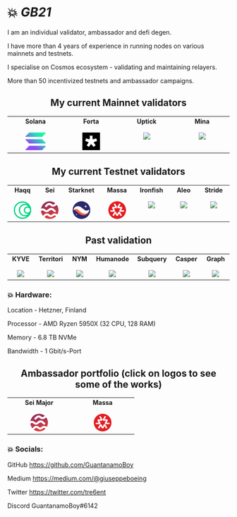 # :boom: *GB21*

I am an individual validator, ambassador and defi degen.

I have more than 4 years of experience in running nodes on various mainnets and testnets. 

I specialise on Cosmos ecosystem - validating and maintaining relayers.

More than 50 incentivized testnets and ambassador campaigns.

<h2 align="center">My current Mainnet validators</h2>

<table width="350px" align="center">
    <tbody>
        <tr valign="top">
            <td width="130px" align="center">
            <span><strong>Solana</strong></span><br><br />
            <a href="https://solana.org/sfdp-validators/3fiZs7R4LfPCPnGuKRWAjTgAZ8t5crPTCGtfku7fPPCw" target="_blank" rel="noopener noreferrer">
            <img height="40px" src="https://github.com/klochenko/klochenko/blob/main/logo/solanaLogoMark.png">
            </td>
            <td width="130px" align="center">
            <span><strong>Forta</strong></span><br><br />
            <a href="https://app.forta.network/profile/0x537Df729085D26Ec89d0F503fDb52650eCEC0BB4" target="_blank" rel="noopener noreferrer">
            <img height="40px" src="https://github.com/klochenko/klochenko/blob/main/logo/forta.jpg">
            </td>
               <td width="130px" align="center">
            <span><strong>Uptick</strong></span><br><br />
            <a href="https://uptick.explorers.guru/validator/uptickvaloper1m280rc5q0mkc3x89qzk2d2qz5h60y4j8yxzjsd" target="_blank" rel="noopener noreferrer">
            <img height="40px" src="https://pbs.twimg.com/profile_images/1622159211772903428/ZwCiwcR8_400x400.jpg">
            </td>
             <td width="130px" align="center">
            <span><strong>Mina</strong></span><br><br />
            <a href="https://minascan.io/mainnet/validator/B62qjzxp6eVbn4YWBrNfhodex1RzKi29tXyqttBuBCGbf6mhT9MMg3o/delegations?limit=50&orderBy=DESC&page=0&searchStr=&sortBy=balance" target="_blank" rel="noopener noreferrer">
            <img height="40px" src="https://pbs.twimg.com/profile_images/1310958947357077504/JM4_vQ34_400x400.png">
            </td>
        </tr>
    </tbody>
</table>

<h2 align="center">My current Testnet validators</h2>

<table width="350px" align="center">
    <tbody>
        <tr valign="top">
                <td width="130px" align="center">
            <span><strong>Haqq</strong></span><br><br />
            <a href="https://haqq.explorers.guru/validator/haqqvaloper1cqx2yfr99zg3wwjzg0y2tu3wh2cjf8u3e4u56a" target="_blank" rel="noopener noreferrer">
            <img height="40px" src="https://github.com/klochenko/klochenko/blob/main/logo/haqq.png">
            </td>
            <td width="130px" align="center">
            <span><strong>Sei</strong></span><br><br />
            <a href="#" target="_blank" rel="noopener noreferrer">
            <img height="40px" src="https://github.com/klochenko/klochenko/blob/main/logo/sei.png">
            </td>
            <td width="130px" align="center">
            <span><strong>Starknet</strong></span><br><br />
            <a href="#" target="_blank" rel="noopener noreferrer">
            <img height="40px" src="https://github.com/klochenko/klochenko/blob/main/logo/Group-177.svg">
            </td>
                <td width="130px" align="center">
            <span><strong>Massa</strong></span><br><br />
            <a href="#" target="_blank" rel="noopener noreferrer">
            <img height="40px" src="https://github.com/klochenko/klochenko/blob/main/logo/p0i_pJsR_400x400.jpg">
            </td>
                    <td width="130px" align="center">
            <span><strong>Ironfish</strong></span><br><br />
            <a href="#" target="_blank" rel="noopener noreferrer">
            <img height="40px" src="https://pbs.twimg.com/profile_images/1367581984986296320/kxDDjheA_400x400.jpg">
            </td>
                           <td width="130px" align="center">
            <span><strong>Aleo</strong></span><br><br />
            <a href="#" target="_blank" rel="noopener noreferrer">
            <img height="40px" src="https://pbs.twimg.com/profile_images/1485936059707965446/qM-hjbty_400x400.png">
            </td>
                          <td width="130px" align="center">
            <span><strong>Stride</strong></span><br><br />
            <a href="#" target="_blank" rel="noopener noreferrer">
            <img height="40px" src="https://pbs.twimg.com/profile_images/1538942713965445120/S9IIkgPS_400x400.png">
            </td>
                  </tr>
    </tbody>
</table>                  
                              
                 
<h2 align="center">Past validation</h2>

<table width="350px" align="center">
    <tbody>
        <tr valign="top">                              
                          <td width="130px" align="center">
            <span><strong>KYVE</strong></span><br><br />
            <a href="#" target="_blank" rel="noopener noreferrer">
            <img height="40px" src="https://pbs.twimg.com/profile_images/1612460371951980544/3rLQs2Ee_400x400.jpg">
            </td>
                          <td width="130px" align="center">
            <span><strong>Territori</strong></span><br><br />
            <a href="#" target="_blank" rel="noopener noreferrer">
            <img height="40px" src="https://pbs.twimg.com/profile_images/1545419250906660864/XfukKhac_400x400.jpg">
            </td>
                          <td width="130px" align="center">
            <span><strong>NYM</strong></span><br><br />
            <a href="#" target="_blank" rel="noopener noreferrer">
            <img height="40px" src="https://pbs.twimg.com/profile_images/1509970415573258243/s--z1FnZ_400x400.jpg">
            </td>
                          <td width="130px" align="center">
            <span><strong>Humanode</strong></span><br><br />
            <a href="#" target="_blank" rel="noopener noreferrer">
            <img height="40px" src="https://pbs.twimg.com/profile_images/1577660492662951939/4q1DV_mC_400x400.jpg">
            </td>
                          <td width="130px" align="center">
            <span><strong>Subquery</strong></span><br><br />
            <a href="#" target="_blank" rel="noopener noreferrer">
            <img height="40px" src="https://pbs.twimg.com/profile_images/1359160724220768261/IrdSpNIE_400x400.jpg">
                 </td>
                          <td width="130px" align="center">
            <span><strong>Casper</strong></span><br><br />
            <a href="#" target="_blank" rel="noopener noreferrer">
            <img height="40px" src="https://pbs.twimg.com/profile_images/1614929805614452739/VXKtIZdP_400x400.png">
                </td>
                          <td width="130px" align="center">
            <span><strong>Graph</strong></span><br><br />
            <a href="#" target="_blank" rel="noopener noreferrer">
            <img height="40px" src="https://pbs.twimg.com/profile_images/1341100720943054848/C4RKAej-_400x400.jpg">
        </tr>
    </tbody>
</table>


### :boom: **Hardware:**
Location - Hetzner, Finland

Processor - AMD Ryzen 5950X (32 CPU, 128 RAM)

Memory - 6.8 TB NVMe

Bandwidth - 1 Gbit/s-Port

<h2 align="center">Ambassador portfolio (click on logos to see some of the works)</h2>

<table width="350px" align="center">
    <tbody>
        <tr valign="top">
            <td width="130px" align="center">
            <span><strong>Sei Major</strong></span><br><br />
            <a href="https://heather-viola-5f6.notion.site/Tweets-Portfolio-8ae03fc11fb8400e8ab790f94b3d939c" target="_blank" rel="noopener noreferrer">
            <img height="40px" src="https://github.com/klochenko/klochenko/blob/main/logo/sei.png">
            </td>
            <td width="130px" align="center">
            <span><strong>Massa</strong></span><br><br />
            <a href="https://medium.com/@giuseppeboeing" target="_blank" rel="noopener noreferrer">
            <img height="40px" src="https://github.com/klochenko/klochenko/blob/main/logo/p0i_pJsR_400x400.jpg">
            </td>
        </tr>
    </tbody>
</table>

### :boom: **Socials:**

GitHub https://github.com/GuantanamoBoy

Medium https://medium.com/@giuseppeboeing

Twitter https://twitter.com/tre6ent

Discord GuantanamoBoy#6142
